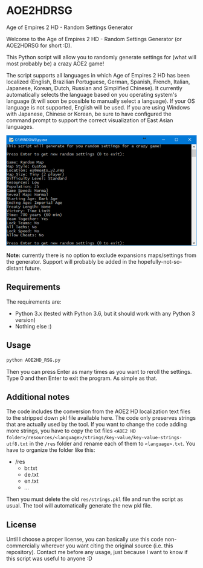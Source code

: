 # AOE2HDRSG
Age of Empires 2 HD - Random Settings Generator

Welcome to the Age of Empires 2 HD - Random Settings Generator (or AOE2HDRSG for short :D).

This Python script will allow you to randomly generate settings for (what will most probably be) a crazy AOE2 game!

The script supports all languages in which Age of Empires 2 HD has been localized (English, Brazilian Portuguese, German, Spanish, French, Italian, Japanese, Korean, Dutch, Russian and Simplified Chinese). It currently automatically selects the language based on you operating system's language (it will soon be possible to manually select a language). If your OS language is not supported, English will be used. If you are using Windows with Japanese, Chinese or Korean, be sure to have configured the command prompt to support the correct visualization of East Asian languages.

![Example screen](example.png)

**Note:** currently there is no option to exclude expansions maps/settings from the generator. Support will probably be added in the hopefully-not-so-distant future.

## Requirements
The requirements are:
- Python 3.x (tested with Python 3.6, but it should work with any Python 3 version)
- Nothing else :)

## Usage
```bash
python AOE2HD_RSG.py
```
Then you can press Enter as many times as you want to reroll the settings. Type 0 and then Enter to exit the program. As simple as that.

## Additional notes
The code includes the conversion from the AOE2 HD localization text files to the stripped down pkl file available here. The code only preserves strings that are actually used by the tool. If you want to change the code adding more strings, you have to copy the txt files `<AOE2 HD folder>/resources/<language>/strings/key-value/key-value-strings-utf8.txt` in the `/res` folder and rename each of them to `<language>.txt`. You have to organize the folder like this:
- /res
  - br.txt
  - de.txt
  - en.txt
  - ...

Then you must delete the old `res/strings.pkl` file and run the script as usual. The tool will automatically generate the new pkl file.

## License
Until I choose a proper license, you can basically use this code non-commercially wherever you want citing the original source (i.e. this repository). Contact me before any usage, just because I want to know if this script was useful to anyone :D
